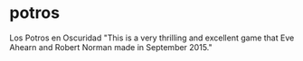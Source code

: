 # potros
Los Potros en Oscuridad
"This is a very thrilling and excellent game that Eve Ahearn and Robert Norman made in September 2015."
